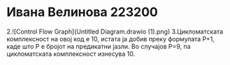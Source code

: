 # Ивана Велинова 223200
2.![Control Flow Graph](Untitled Diagram.drawio (1).png)
3.Цикломатската комплексност на овој код е 10, истата ја добив преку формулата P+1, каде што P е бројот на предикатни јазли. Во случајoв P=9, па цикломатската комплексност изнесува 10.

